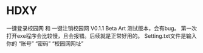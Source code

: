 # HDXY
一键登录校园网 和 一键注销校园网
V0.1.1 Beta Art
测试版本，会有bug。
第一次打开exe程序会比较慢，且会报错。后续就是正常好用的。
Setting.txt文件是输入你的 “账号” “密码” “校园网网址”
